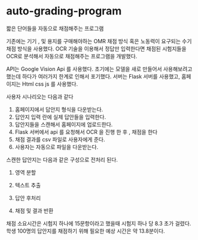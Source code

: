 # auto-grading-program
짧은 단어들을 자동으로 채점해주는 프로그램

기존에는 기기 , 및 용지를 구매해야하는 OMR 채점 방식 혹은 노동력이 요구되는 수기 채점 방식을 사용했다. OCR 기술을 이용해서 정답만 입력한다면 채점된 시험지들을 OCR로 분석해서 자동으로 채점해주는 프로그램을 개발했다.

API는 Google Vision Api 를 사용했다.
초기에는 모델을 새로 만들어서 사용해보려고했는데 하다가 여러가지 한계로 인해서 포기했다.
서버는 Flask 서버를 사용했고, 홈페이지는 Html css js 를 사용했다.


사용자 시나리오는 다음과 같다

1. 홈페이지에서 답안지 형식을 다운받는다.
2. 답안지 입력 란에 실제 답안들을 입력한다.
3. 답안지들을 스캔해서 홈페이지에 업로드한다.
4. Flask 서버에서 api 를 요청해서 OCR 을 진행 한 후 , 채점을 한다
5. 채점 결과를 csv 파일로 사용자에게 준다.
6. 사용자는 자동으로 파일을 다운받는다. 

스캔한 답안지는 다음과 같은 구성으로 전처리 된다.

1. 영역 분할

2. 텍스트 추출

3. 답안 후처리

4. 채점 및 결과 반환

채점 소요시간은 시험지 하나에 15문항이라고 했을때 시험지 하나 당 8.3 초가 걸렸다. 학생 100명의 답안지를 채점하기 위해 필요한 예상 시간은 약 13.8분이다.
